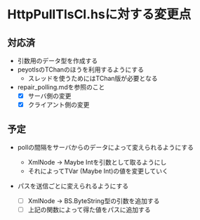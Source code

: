 HttpPullTlsCl.hsに対する変更点
==============================

対応済
------

* 引数用のデータ型を作成する
* peyotlsのTChanのほうを利用するようにする
	+ スレッドを使うためにはTChan版が必要となる
* repair_polling.mdを参照のこと
	+ [x] サーバ側の変更
	+ [x] クライアント側の変更

予定
----

* pollの間隔をサーバからのデータによって変えられるようにする
	+ XmlNode -> Maybe Intを引数として取るようにし
	+ それによってTVar (Maybe Int)の値を変更していく

* パスを送信ごとに変えられるようにする
	+ [ ] XmlNode -> BS.ByteString型の引数を追加する
	+ [ ] 上記の関数によって得た値をパスに追加する

